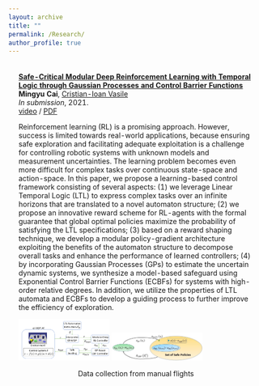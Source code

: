 ```yaml
---
layout: archive
title: ""
permalink: /Research/
author_profile: true
---
```


<table style="width:100%;border:0px;border-spacing:0px;border-collapse:separate;margin-right:auto;margin-left:auto;"><tbody>
     <tr>
         <td style="padding:20px;width:50%;vertical-align:middle">
           <a href="https://arxiv.org/abs/2109.02791">
               <papertitle><strong>Safe-Critical Modular Deep Reinforcement Learning with Temporal Logic through Gaussian Processes and Control Barrier Functions</strong></papertitle>
           </a>
           <br>
           <strong>Mingyu Cai</strong>,
           <a href="https://cristianvasile.com/">Cristian-Ioan Vasile</a>
           <br>
           <em>In submission</em>, 2021.
           <br>
           <a href="https://www.youtube.com/watch?v=fkCyAgx_FWM/">video</a> /
           <a href="https://arxiv.org/abs/2109.02791">PDF</a>
           <p></p>
           <p>Reinforcement learning (RL) is a promising approach. However, success is limited towards real-world applications, because ensuring safe exploration and facilitating adequate exploitation is a challenge for controlling robotic systems with unknown models and measurement uncertainties. The learning problem becomes even more difficult for complex tasks over continuous state-space and action-space. In this paper, we propose a learning-based control framework consisting of several aspects: (1) we leverage Linear Temporal Logic (LTL) to express complex tasks over an infinite horizons that are translated to a novel automaton structure; (2) we propose an innovative reward scheme for RL-agents with the formal guarantee that global optimal policies maximize the probability of satisfying the LTL specifications; (3) based on a reward shaping technique, we develop a modular policy-gradient architecture exploiting the benefits of the automaton structure to decompose overall tasks and enhance the performance of learned controllers; (4) by incorporating Gaussian Processes (GPs) to estimate the uncertain dynamic systems, we synthesize a model-based safeguard using Exponential Control Barrier Functions (ECBFs) for systems with high-order relative degrees. In addition, we utilize the properties of LTL automata and ECBFs to develop a guiding process to further improve the efficiency of exploration. </p>
                <img src='/papers_files/Safety_Critical/Algorithm.png' width="180">
                <img src='/papers_files/Safety_Critical/Policy_Demo.jpg' width="180">
                <p><center>Data collection from manual flights</center></p>
    </td>
</tr>
